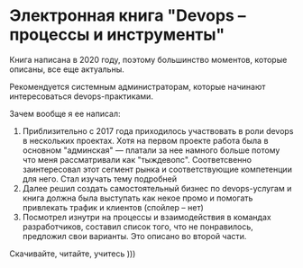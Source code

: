 # Электронная книга "Devops – процессы и инструменты"

Книга написана в 2020 году, поэтому большинство моментов, которые описаны, все еще актуальны.

Рекомендуется системным администраторам, которые начинают интересоваться devops-практиками.



Зачем вообще я ее написал:

1. Приблизительно с 2017 года приходилось участвовать в роли devops в нескольких проектах. Хотя на первом проекте работа была в основном "админская" — платали за нее намного больше потому что меня рассматривали как "тыждевопс". Соответсвенно заинтересовал этот сегмент рынка и соответствующие компетенции для него. Стал изучать тему подробней
2. Далее решил создать самостоятельный бизнес по devops-услугам и книга должна была выступать как некое промо и помогать привлекать трафик и клиентов (спойлер – нет)
3. Посмотрел изнутри на процессы и взаимодействия в командах разработчиков, составил список того, что не понравилось, предложил свои варианты. Это описано во второй части.



Скачивайте, читайте, учитесь )))
